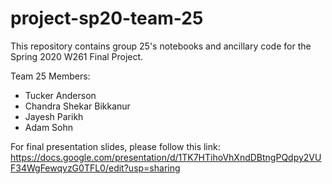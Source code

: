 # project-sp20-team-25

This repository contains group 25's notebooks and ancillary code for the Spring 2020 W261 Final Project.

Team 25 Members:
+ Tucker Anderson 
+ Chandra Shekar Bikkanur
+ Jayesh Parikh
+ Adam Sohn

For final presentation slides, please follow this link:
https://docs.google.com/presentation/d/1TK7HTihoVhXndDBtngPQdpy2VUF34WgFewqyzG0TFL0/edit?usp=sharing
